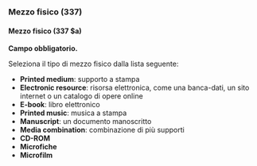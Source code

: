 ### Mezzo fisico (337)

#### Mezzo fisico (337 $a)
**Campo obbligatorio.**

Seleziona il tipo di mezzo fisico dalla lista seguente:
- **Printed medium**: supporto a stampa
- **Electronic resource**: risorsa elettronica, come una banca-dati, un sito internet o un catalogo di opere online
- **E-book**: libro elettronico
- **Printed music**: musica a stampa
- **Manuscript**: un documento manoscritto
- **Media combination**: combinazione di più supporti
- **CD-ROM**
- **Microfiche**
- **Microfilm**
